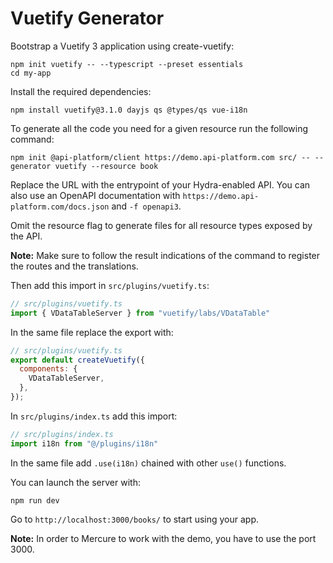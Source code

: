# Vuetify Generator

Bootstrap a Vuetify 3 application using create-vuetify:

```console
npm init vuetify -- --typescript --preset essentials
cd my-app
```

Install the required dependencies:

```console
npm install vuetify@3.1.0 dayjs qs @types/qs vue-i18n
```

To generate all the code you need for a given resource run the following command:

```console
npm init @api-platform/client https://demo.api-platform.com src/ -- --generator vuetify --resource book
```

Replace the URL with the entrypoint of your Hydra-enabled API.
You can also use an OpenAPI documentation with `https://demo.api-platform.com/docs.json` and `-f openapi3`.

Omit the resource flag to generate files for all resource types exposed by the API.

**Note:** Make sure to follow the result indications of the command to register the routes and the translations.

Then add this import in `src/plugins/vuetify.ts`:

```javascript
// src/plugins/vuetify.ts
import { VDataTableServer } from "vuetify/labs/VDataTable"
```

In the same file replace the export with:

```javascript
// src/plugins/vuetify.ts
export default createVuetify({
  components: {
    VDataTableServer,
  },
});
```

In `src/plugins/index.ts` add this import:

```javascript
// src/plugins/index.ts
import i18n from "@/plugins/i18n"
```

In the same file add `.use(i18n)` chained with other `use()` functions.

You can launch the server with:

```console
npm run dev
```

Go to `http://localhost:3000/books/` to start using your app.

**Note:** In order to Mercure to work with the demo, you have to use the port 3000.
